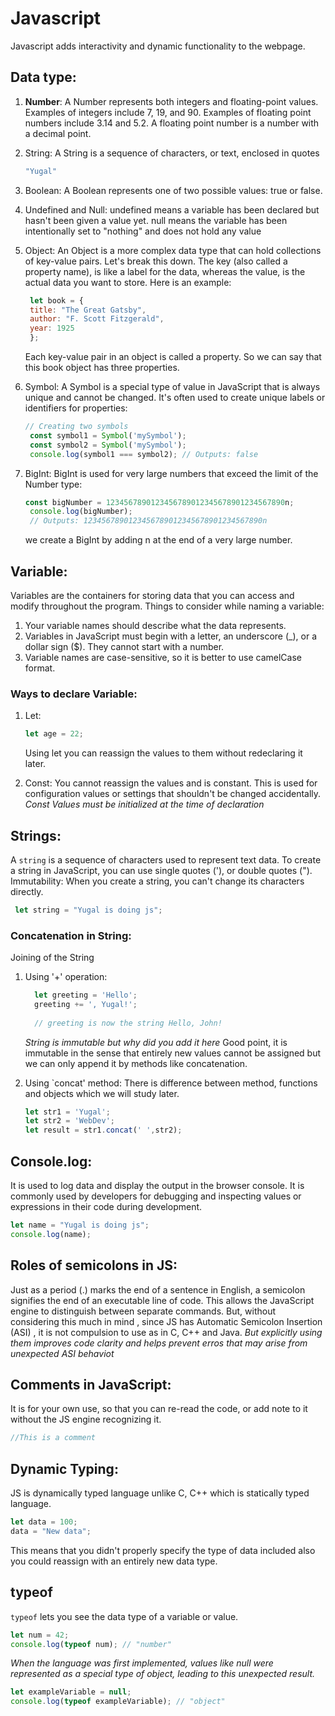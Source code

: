 # Javascript
Javascript adds interactivity and dynamic functionality to the webpage. 

## Data type:
1. **Number**: 
   A Number represents both integers and floating-point values. Examples of integers include 7, 19, and 90. Examples of floating point numbers include 3.14 and 5.2. A floating point number is a number with a decimal point.
2. String:
   A String is a sequence of characters, or text, enclosed in quotes
   
   ```js
   "Yugal"
   ```
4. Boolean:
   A Boolean represents one of two possible values: true or false.
5. Undefined and Null:
   undefined means a variable has been declared but hasn't been given a value yet. null means the variable has been intentionally set to "nothing" and does not hold any value
6. Object:
   An Object is a more complex data type that can hold collections of key-value pairs. Let's break this down. The key (also called a property name), is like a label for the data, whereas the value, is the actual data you want to store. Here    is an example:
   ```js
    let book = {
    title: "The Great Gatsby",
    author: "F. Scott Fitzgerald",
    year: 1925
    };
   ```
   Each key-value pair in an object is called a property. So we can say that this book object has three properties.
7. Symbol:
   A Symbol is a special type of value in JavaScript that is always unique and cannot be changed. It's often used to create unique labels or identifiers for properties:
   ```js
   // Creating two symbols
    const symbol1 = Symbol('mySymbol');
    const symbol2 = Symbol('mySymbol');
    console.log(symbol1 === symbol2); // Outputs: false
   ```
8. BigInt:
   BigInt is used for very large numbers that exceed the limit of the Number type:
   ```js
   const bigNumber = 1234567890123456789012345678901234567890n;
    console.log(bigNumber);
    // Outputs: 1234567890123456789012345678901234567890n
   ```
   we create a BigInt by adding n at the end of a very large number.

## Variable:
  Variables are the containers for storing data that you can access and modify throughout the program.
  Things to consider while naming a variable:
  1. Your variable names should describe what the data represents.
  2. Variables in JavaScript must begin with a letter, an underscore (_), or a dollar sign ($). They cannot start with a number.
  3. Variable names are case-sensitive, so it is better to use camelCase format.
  ### Ways to declare Variable:
1. Let:
   ```js
   let age = 22;
   ```
   Using let you can reassign the values to them without redeclaring it later. 
   
2. Const:
   You cannot reassign the values and is constant. This is used for configuration values or settings that shouldn't be changed accidentally. <br>
   *Const Values must be initialized at the time of declaration*

## Strings:
   A `string` is a sequence of characters used to represent text data. To create a string in JavaScript, you can use single quotes ('), or double quotes (").
   Immutability: When you create a string, you can't change its characters directly. 
   ```js
    let string = "Yugal is doing js";
   ```
  ### Concatenation in String: 
  Joining of the String
  1. Using '+' operation:
     
     ```js
       let greeting = 'Hello';
       greeting += ', Yugal!';
      
       // greeting is now the string Hello, John!

      ```
     
     *String is immutable but why did you add it here*
     Good point, it is immutable in the sense that entirely new values cannot be assigned but we can only append it by methods like concatenation.
  2. Using `concat' method: There is difference between method, functions and objects which we will study later.
     
     ```js
     let str1 = 'Yugal';
     let str2 = 'WebDev';
     let result = str1.concat(' ',str2);
     ```
     
## Console.log:
   It is used to log data and display the output in the browser console. It is commonly used by developers for debugging and inspecting values or expressions in their code during development. 
   ```js
   let name = "Yugal is doing js";
   console.log(name);
   ```

## Roles of semicolons in JS:
   Just as a period (.) marks the end of a sentence in English, a semicolon signifies the end of an executable line of code. This allows the JavaScript engine to distinguish between separate commands. But, without considering this much in mind , since JS has Automatic Semicolon Insertion (ASI) , it is not compulsion to use as in C, C++ and Java. 
*But explicitly using them improves code clarity and helps prevent erros that may arise from unexpected ASI behaviot*

## Comments in JavaScript:
It is for your own use, so that you can re-read the code, or add note to it without the JS engine recognizing it.
```js
//This is a comment
```

## Dynamic Typing:

   JS is dynamically typed language unlike C, C++ which is statically typed language. 
   ```js
   let data = 100;
   data = "New data";
   ```
   This means that you didn't properly specify the type of data included also you could reassign with an entirely new data type. 

## typeof 
   `typeof` lets you see the data type of a variable or value. 
   ```js
   let num = 42;
   console.log(typeof num); // "number"
   ```
   *When the language was first implemented, values like null were represented as a special type of object, leading to this unexpected result.*
   ```js
   let exampleVariable = null;
   console.log(typeof exampleVariable); // "object"
   ```
   
     
   
   

   
   
